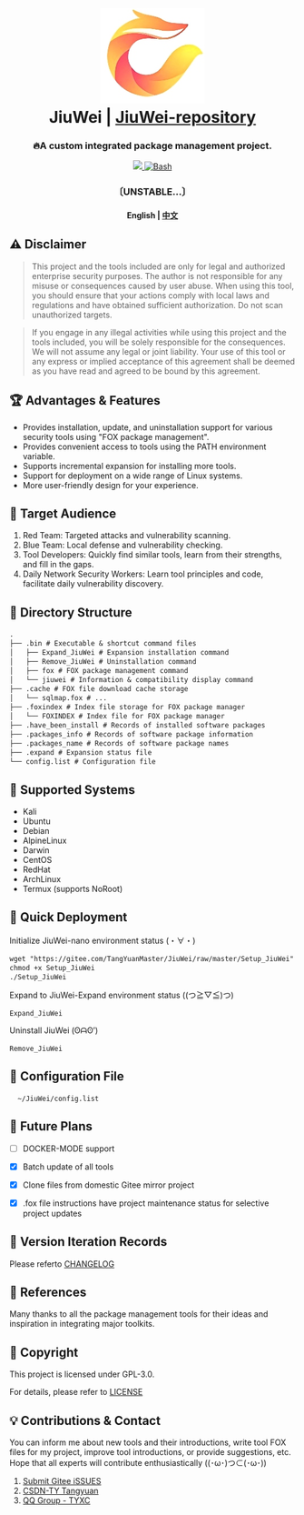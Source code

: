 <h1 align="center">
  <br>
  <img src="img/logo.jpg" alt="logo">
  <br>
  JiuWei | <a href="https://gitee.com/TangYuanMaster/JiuWei-repository">JiuWei-repository</a>
  <br>
</h1>

<h3 align="center">🔥A custom integrated package management project.</h4>

<p align="center">
  <a href="https://www.gnu.org/licenses/gpl-3.0.en.html">
      <img src="https://img.shields.io/badge/License-GPL3-_red.svg">
  <a href="https://www.gnu.org/software/bash/">
      <img src="https://img.shields.io/badge/Language-Bash-blue.svg" alt="Bash">
  </a>
</p>

<h3 align="center" dir="auto">〔UNSTABLE…〕</p>

<h4 align="center" dir="auto">
  English | <a href="https://gitee.com/TangYuanMaster/JiuWei/blob/master/README.MD">中文</a>
</p>

## ⚠️ Disclaimer

> This project and the tools included are only for legal and authorized enterprise security purposes. The author is not responsible for any misuse or consequences caused by user abuse. When using this tool, you should ensure that your actions comply with local laws and regulations and have obtained sufficient authorization. Do not scan unauthorized targets.

> If you engage in any illegal activities while using this project and the tools included, you will be solely responsible for the consequences. We will not assume any legal or joint liability. Your use of this tool or any express or implied acceptance of this agreement shall be deemed as you have read and agreed to be bound by this agreement.


## 🏆 Advantages & Features

- Provides installation, update, and uninstallation support for various security tools using "FOX package management".
- Provides convenient access to tools using the PATH environment variable.
- Supports incremental expansion for installing more tools.
- Support for deployment on a wide range of Linux systems.
- More user-friendly design for your experience.


## 🔖 Target Audience

1. Red Team: Targeted attacks and vulnerability scanning.
2. Blue Team: Local defense and vulnerability checking.
3. Tool Developers: Quickly find similar tools, learn from their strengths, and fill in the gaps.
4. Daily Network Security Workers: Learn tool principles and code, facilitate daily vulnerability discovery.


## 🌲 Directory Structure

```
.
├── .bin # Executable & shortcut command files
│   ├── Expand_JiuWei # Expansion installation command
│   ├── Remove_JiuWei # Uninstallation command
│   ├── fox # FOX package management command
│   └── jiuwei # Information & compatibility display command
├── .cache # FOX file download cache storage
│   └── sqlmap.fox # ...
├── .foxindex # Index file storage for FOX package manager
│   └── FOXINDEX # Index file for FOX package manager
├── .have_been_install # Records of installed software packages
├── .packages_info # Records of software package information
├── .packages_name # Records of software package names
├── .expand # Expansion status file
└── config.list # Configuration file
```


## 🌟 Supported Systems

- Kali
- Ubuntu
- Debian
- AlpineLinux
- Darwin
- CentOS
- RedHat
- ArchLinux
- Termux (supports NoRoot)


## 🔧 Quick Deployment

Initialize JiuWei-nano environment status (・∀・)

```
wget "https://gitee.com/TangYuanMaster/JiuWei/raw/master/Setup_JiuWei"
chmod +x Setup_JiuWei
./Setup_JiuWei
```

Expand to JiuWei-Expand environment status ((つ≧▽≦)つ)

```
Expand_JiuWei
```

Uninstall JiuWei (ʘᗩʘ’)

```
Remove_JiuWei
```


## 🔆 Configuration File
      ~/JiuWei/config.list


## 📌 Future Plans

- [ ] DOCKER-MODE support
- [x] Batch update of all tools
- [x] Clone files from domestic Gitee mirror project
- [x] .fox file instructions have project maintenance status for selective project updates


## 🚀 Version Iteration Records

Please referto [CHANGELOG](https://gitee.com/TangYuanMaster/JiuWei/blob/master/CHANGE.MD)


## 👀 References

Many thanks to all the package management tools for their ideas and inspiration in integrating major toolkits.


## 📄 Copyright

This project is licensed under GPL-3.0.

For details, please refer to [LICENSE](https://gitee.com/TangYuanMaster/JiuWei/blob/master/LICENSE)


## 💡 Contributions & Contact

You can inform me about new tools and their introductions, write tool FOX files for my project, improve tool introductions, or provide suggestions, etc.
Hope that all experts will contribute enthusiastically ((･ω･)つ⊂(･ω･))

1. [Submit Gitee iSSUES](https://gitee.com/TangYuanMaster/JiuWei/issues)
2. [CSDN-TY Tangyuan](https://blog.csdn.net/qq_57851190)
3. [QQ Group - TYXC](http://qm.qq.com/cgi-bin/qm/qr?_wv=1027&k=OVsNn-8iWP5HTTARzTNzfOcgCngXp3gH&authKey=03ZWzlYVvCH6Cpq2Pa7nIEqOFiXw2svp96C896bcZc4Rpg%2FTNk2c2F8asJ4U7tiK&noverify=0&group_code=751386568)